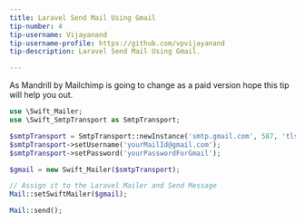 ```yaml
---
title: Laravel Send Mail Using Gmail
tip-number: 4
tip-username: Vijayanand
tip-username-profile: https://github.com/vpvijayanand
tip-description: Laravel Send Mail Using Gmail.

---
```

As Mandrill by Mailchimp is going to change as a paid version hope this tip will help you out. 

```php
use \Swift_Mailer;
use \Swift_SmtpTransport as SmtpTransport;

$smtpTransport = SmtpTransport::newInstance('smtp.gmail.com', 587, 'tls');
$smtpTransport->setUsername('yourMailId@gmail.com');
$smtpTransport->setPassword('yourPasswordForGmail');

$gmail = new Swift_Mailer($smtpTransport);

// Assign it to the Laravel Mailer and Send Message
Mail::setSwiftMailer($gmail);

Mail::send();
